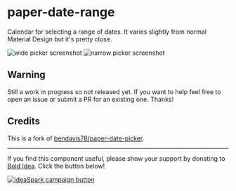 paper-date-range
=================

Calendar for selecting a range of dates. It varies slightly from normal
Material Design but it's pretty close.

![wide picker screenshot][wide] ![narrow picker screenshot][narrow]

## Warning

Still a work in progress so not released yet. If you want to help feel
free to open an issue or submit a PR for an existing one. Thanks!

## Credits

This is a fork of [bendavis78/paper-date-picker](https://github.com/bendavis78/paper-date-picker).

---

If you find this component useful, please show your support by donating to
[Bold Idea](http://boldidea.org). Click the button below!

[![ideaSpark campaign button][donate]](https://donorbox.org/bold-idea-make-ideaspark-possible-for-dallas-area-students)

[wide]: https://s9.postimg.cc/xropz5pkv/desktop-calendar.jpg
[narrow]: https://s9.postimg.cc/hgom2uksv/mobile-calendar.jpg
[donate]: http://www.boldidea.org/donate-badge-md-1.png